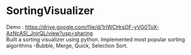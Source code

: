 # SortingVisualizer
Demo : <a href="https://drive.google.com/file/d/1rlWCHrsOF-yVG0ToX-AzNcASI_JnjrQL/view?usp=sharing">https://drive.google.com/file/d/1rlWCHrsOF-yVG0ToX-AzNcASI_JnjrQL/view?usp=sharing</a> <br>
Built a sorting visualizer using python. 
Implemented most popular sorting algorithms -Bubble, Merge, Quick, Selection Sort. 
